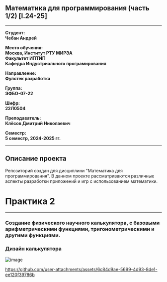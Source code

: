 ## Математика для программирования (часть 1/2) [I.24-25]
---

**Студент:**  
**Чебан Андрей**  

**Место обучения:**  
**Москва, Институт РТУ МИРЭА**  
**Факультет ИПТИП**  
**Кафедра Индустриального програмирования**  

**Направление:**  
**Фулстек разработка**  

**Группа:**  
**ЭФБО-07-22**  

**Шифр:**  
**22Л0504**  

**Преподаватель:**  
**Клёсов Дмитрий Николаевич**  

**Семестр:**  
**5 семестр, 2024-2025 гг.**

---

## Описание проекта

Репозиторий создан для дисциплини "Математика для программирования". В данном проекте рассматриваются различные аспекты разработки приложений и игр с использованием математики.


# Практика 2
______

###  Создание физического научного калькулятора, с базовыми арифметрическими функциями, тригонометрическими и другими функциями. 

### Дизайн калькулятора 

![image](https://github.com/user-attachments/assets/ad5933b2-d93f-4e8f-ab56-2e2670a7b62e)


https://github.com/user-attachments/assets/6c84d9ae-5699-4d93-8de1-ee120f39786b
